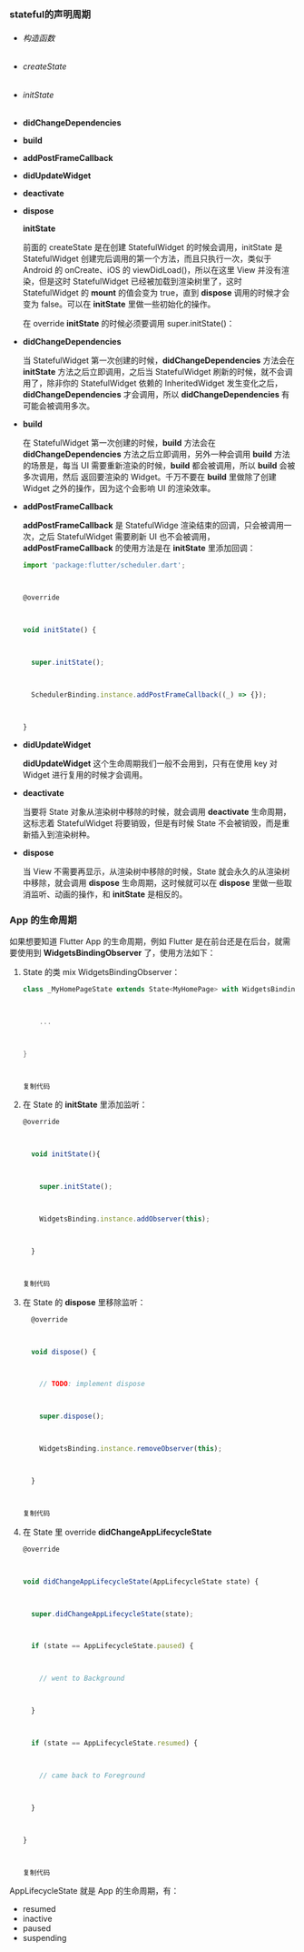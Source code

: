 ### stateful的声明周期

- ###### 构造函数

- ###### createState

- ###### initState

- **didChangeDependencies**

- **build**

- **addPostFrameCallback**

- **didUpdateWidget**

- **deactivate**

- **dispose**

  

  **initState**

  前面的 createState 是在创建 StatefulWidget 的时候会调用，initState 是 StatefulWidget 创建完后调用的第一个方法，而且只执行一次，类似于 Android 的 onCreate、iOS 的 viewDidLoad()，所以在这里 View 并没有渲染，但是这时 StatefulWidget 已经被加载到渲染树里了，这时 StatefulWidget 的 **mount** 的值会变为 true，直到 **dispose** 调用的时候才会变为 false。可以在 **initState** 里做一些初始化的操作。

  在 override **initState** 的时候必须要调用 super.initState()：

- **didChangeDependencies**

  当 StatefulWidget 第一次创建的时候，**didChangeDependencies** 方法会在 **initState** 方法之后立即调用，之后当 StatefulWidget 刷新的时候，就不会调用了，除非你的 StatefulWidget 依赖的 InheritedWidget 发生变化之后，**didChangeDependencies** 才会调用，所以 **didChangeDependencies** 有可能会被调用多次。

- **build**

  在 StatefulWidget 第一次创建的时候，**build** 方法会在 **didChangeDependencies** 方法之后立即调用，另外一种会调用 **build** 方法的场景是，每当 UI 需要重新渲染的时候，**build** 都会被调用，所以 **build** 会被多次调用，然后 返回要渲染的 Widget。千万不要在 **build** 里做除了创建 Widget 之外的操作，因为这个会影响 UI 的渲染效率。

- **addPostFrameCallback**

  **addPostFrameCallback** 是 StatefulWidge 渲染结束的回调，只会被调用一次，之后 StatefulWidget 需要刷新 UI 也不会被调用，**addPostFrameCallback** 的使用方法是在 **initState** 里添加回调：

  ```typescript
  import 'package:flutter/scheduler.dart';
  
  
  
  @override
  
  
  
  void initState() {
  
  
  
    super.initState();
  
  
  
    SchedulerBinding.instance.addPostFrameCallback((_) => {});
  
  
  
  }
  ```

- **didUpdateWidget**

  **didUpdateWidget** 这个生命周期我们一般不会用到，只有在使用 key 对 Widget 进行复用的时候才会调用。

- **deactivate**

  当要将 State 对象从渲染树中移除的时候，就会调用 **deactivate** 生命周期，这标志着 StatefulWidget 将要销毁，但是有时候 State 不会被销毁，而是重新插入到渲染树种。

- **dispose**

  当 View 不需要再显示，从渲染树中移除的时候，State 就会永久的从渲染树中移除，就会调用 **dispose** 生命周期，这时候就可以在 **dispose** 里做一些取消监听、动画的操作，和 **initState** 是相反的。



### App 的生命周期

如果想要知道 Flutter App 的生命周期，例如 Flutter 是在前台还是在后台，就需要使用到 **WidgetsBindingObserver** 了，使用方法如下：

1. State 的类 mix WidgetsBindingObserver：

   ```scala
   class _MyHomePageState extends State<MyHomePage> with WidgetsBindingObserver {
   
   
   
       ...
   
   
   
   }
   
   
   
   复制代码
   ```

2. 在 State 的 **initState** 里添加监听：

   ```typescript
   @override
   
   
   
     void initState(){
   
   
   
       super.initState();
   
   
   
       WidgetsBinding.instance.addObserver(this);
   
   
   
     }
   
   
   
   复制代码
   ```

3. 在 State 的 **dispose** 里移除监听：

   ```typescript
     @override
   
   
   
     void dispose() {
   
   
   
       // TODO: implement dispose
   
   
   
       super.dispose();
   
   
   
       WidgetsBinding.instance.removeObserver(this);
   
   
   
     }
   
   
   
   复制代码
   ```

4. 在 State 里 override **didChangeAppLifecycleState**

   ```typescript
   @override
   
   
   
   void didChangeAppLifecycleState(AppLifecycleState state) {
   
   
   
     super.didChangeAppLifecycleState(state);
   
   
   
     if (state == AppLifecycleState.paused) {
   
   
   
       // went to Background
   
   
   
     }
   
   
   
     if (state == AppLifecycleState.resumed) {
   
   
   
       // came back to Foreground
   
   
   
     }
   
   
   
   }
   
   
   
   复制代码
   ```

AppLifecycleState 就是 App 的生命周期，有：

- resumed
- inactive
- paused
- suspending